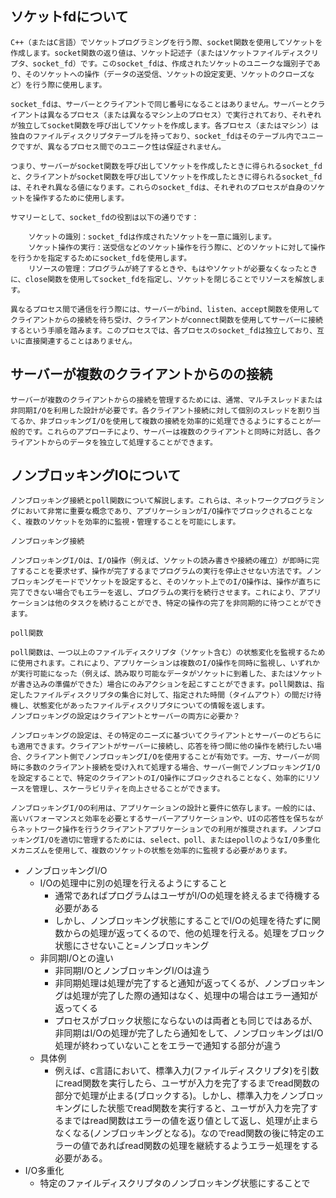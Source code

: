 ## ソケットfdについて
```
C++（またはC言語）でソケットプログラミングを行う際、socket関数を使用してソケットを作成します。socket関数の返り値は、ソケット記述子（またはソケットファイルディスクリプタ、socket_fd）です。このsocket_fdは、作成されたソケットのユニークな識別子であり、そのソケットへの操作（データの送受信、ソケットの設定変更、ソケットのクローズなど）を行う際に使用します。

socket_fdは、サーバーとクライアントで同じ番号になることはありません。サーバーとクライアントは異なるプロセス（または異なるマシン上のプロセス）で実行されており、それぞれが独立してsocket関数を呼び出してソケットを作成します。各プロセス（またはマシン）は独自のファイルディスクリプタテーブルを持っており、socket_fdはそのテーブル内でユニークですが、異なるプロセス間でのユニーク性は保証されません。

つまり、サーバーがsocket関数を呼び出してソケットを作成したときに得られるsocket_fdと、クライアントがsocket関数を呼び出してソケットを作成したときに得られるsocket_fdは、それぞれ異なる値になります。これらのsocket_fdは、それぞれのプロセスが自身のソケットを操作するために使用します。

サマリーとして、socket_fdの役割は以下の通りです：

    ソケットの識別：socket_fdは作成されたソケットを一意に識別します。
    ソケット操作の実行：送受信などのソケット操作を行う際に、どのソケットに対して操作を行うかを指定するためにsocket_fdを使用します。
    リソースの管理：プログラムが終了するときや、もはやソケットが必要なくなったときに、close関数を使用してsocket_fdを指定し、ソケットを閉じることでリソースを解放します。

異なるプロセス間で通信を行う際には、サーバーがbind、listen、accept関数を使用してクライアントからの接続を待ち受け、クライアントがconnect関数を使用してサーバーに接続するという手順を踏みます。このプロセスでは、各プロセスのsocket_fdは独立しており、互いに直接関連することはありません。
```

## サーバーが複数のクライアントからのの接続

```
サーバーが複数のクライアントからの接続を管理するためには、通常、マルチスレッドまたは非同期I/Oを利用した設計が必要です。各クライアント接続に対して個別のスレッドを割り当てるか、非ブロッキングI/Oを使用して複数の接続を効率的に処理できるようにすることが一般的です。これらのアプローチにより、サーバーは複数のクライアントと同時に対話し、各クライアントからのデータを独立して処理することができます。
```

## ノンブロッキングIOについて

```
ノンブロッキング接続とpoll関数について解説します。これらは、ネットワークプログラミングにおいて非常に重要な概念であり、アプリケーションがI/O操作でブロックされることなく、複数のソケットを効率的に監視・管理することを可能にします。

ノンブロッキング接続

ノンブロッキングI/Oは、I/O操作（例えば、ソケットの読み書きや接続の確立）が即時に完了することを要求せず、操作が完了するまでプログラムの実行を停止させない方法です。ノンブロッキングモードでソケットを設定すると、そのソケット上でのI/O操作は、操作が直ちに完了できない場合でもエラーを返し、プログラムの実行を続行させます。これにより、アプリケーションは他のタスクを続けることができ、特定の操作の完了を非同期的に待つことができます。

poll関数

poll関数は、一つ以上のファイルディスクリプタ（ソケット含む）の状態変化を監視するために使用されます。これにより、アプリケーションは複数のI/O操作を同時に監視し、いずれかが実行可能になった（例えば、読み取り可能なデータがソケットに到着した、またはソケットが書き込みの準備ができた）場合にのみアクションを起こすことができます。poll関数は、指定したファイルディスクリプタの集合に対して、指定された時間（タイムアウト）の間だけ待機し、状態変化があったファイルディスクリプタについての情報を返します。
ノンブロッキングの設定はクライアントとサーバーの両方に必要か？

ノンブロッキングの設定は、その特定のニーズに基づいてクライアントとサーバーのどちらにも適用できます。クライアントがサーバーに接続し、応答を待つ間に他の操作を続行したい場合、クライアント側でノンブロッキングI/Oを使用することが有効です。一方、サーバーが同時に多数のクライアント接続を受け入れて処理する場合、サーバー側でノンブロッキングI/Oを設定することで、特定のクライアントのI/O操作にブロックされることなく、効率的にリソースを管理し、スケーラビリティを向上させることができます。

ノンブロッキングI/Oの利用は、アプリケーションの設計と要件に依存します。一般的には、高いパフォーマンスと効率を必要とするサーバーアプリケーションや、UIの応答性を保ちながらネットワーク操作を行うクライアントアプリケーションでの利用が推奨されます。ノンブロッキングI/Oを適切に管理するためには、select、poll、またはepollのようなI/O多重化メカニズムを使用して、複数のソケットの状態を効率的に監視する必要があります。
```

- ノンブロッキングI/O
    - I/Oの処理中に別の処理を行えるようにすること
        - 通常であればプログラムはユーザがI/Oの処理を終えるまで待機する必要がある
        - しかし、ノンブロッキング状態にすることでI/Oの処理を待たずに関数からの処理が返ってくるので、他の処理を行える。処理をブロック状態にさせないこと=ノンブロッキング
    - 非同期I/Oとの違い
        - 非同期I/OとノンブロッキングI/Oは違う
        - 非同期処理は処理が完了すると通知が返ってくるが、ノンブロッキングは処理が完了した際の通知はなく、処理中の場合はエラー通知が返ってくる
        - プロセスがブロック状態にならないのは両者とも同じではあるが、非同期はI/Oの処理が完了したら通知をして、ノンブロッキングはI/O処理が終わっていないことをエラーで通知する部分が違う
    - 具体例
        - 例えば、c言語において、標準入力(ファイルディスクリプタ)を引数にread関数を実行したら、ユーザが入力を完了するまでread関数の部分で処理が止まる(ブロックする)。しかし、標準入力をノンブロッキングにした状態でread関数を実行すると、ユーザが入力を完了するまではread関数はエラーの値を返り値として返し、処理が止まらなくなる(ノンブロッキングとなる)。なのでread関数の後に特定のエラーの値であればread関数の処理を継続するようエラー処理をする必要がある。
- I/O多重化
    - 特定のファイルディスクリプタのノンブロッキング状態にすることで